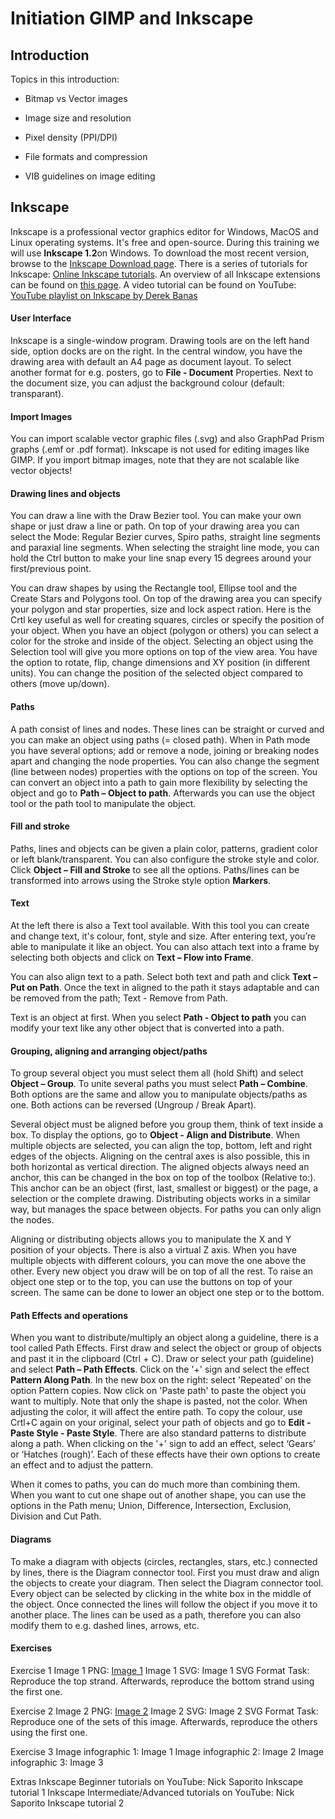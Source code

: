 <!--

author:   name last_name
email:    training@vib.de
version:  1.0.0
language: en
narrator: UK English Female

icon:     https://vib.be/sites/vib.sites.vib.be/files/logo_VIB_noTagline.svg

comment:  This document shall provide an entire compendium and course on the
          development of Open-courSes with [LiaScript](https://LiaScript.github.io).
          As the language and the systems grows, also this document will be updated.
          Feel free to fork or copy it, translations are very welcome...

script:   https://cdn.jsdelivr.net/chartist.js/latest/chartist.min.js
          https://felixhao28.github.io/JSCPP/dist/JSCPP.es5.min.js

link:     https://cdn.jsdelivr.net/chartist.js/latest/chartist.min.css
link:     https://cdnjs.cloudflare.com/ajax/libs/animate.css/4.1.1/animate.min.css
link:     https://raw.githubusercontent.com/vibbits/material-liascript/master/img/org.css
link:     https://cdnjs.cloudflare.com/ajax/libs/font-awesome/5.11.2/css/all.min.css
link:     https://fonts.googleapis.com/css2?family=Saira+Condensed:wght@300&display=swap
link:     https://fonts.googleapis.com/css2?family=Open+Sans&display=swap
link:     https://raw.githubusercontent.com/vibbits/material-liascript/master/vib-styles.css

tutor: Neuropixels
edition: 1st 

-->


# Initiation GIMP and Inkscape

## Introduction

Topics in this introduction:

- Bitmap vs Vector images

- Image size and resolution

- Pixel density (PPI/DPI)

- File formats and compression

- VIB guidelines on image editing

## Inkscape

Inkscape is a professional vector graphics editor for Windows, MacOS and Linux operating systems. It's free and open-source. During this training we will use **Inkscape 1.2**on Windows. To download the most recent version, browse to the [Inkscape Download page](https://inkscape.org/release/inkscape-1.2/). There is a series of tutorials for Inkscape: [Online Inkscape tutorials](https://inkscape.org/en/learn/tutorials/). An overview of all Inkscape extensions can be found on [this page](https://inkscape.org/en/gallery/=extension/?page=1&tags=0.91).
A video tutorial can be found on YouTube: [YouTube playlist on Inkscape by Derek Banas](https://www.youtube.com/playlist?list=PLGLfVvz_LVvTSi9bKrvGR2_DBg0Tv8Dxo)

#### User Interface

Inkscape is a single-window program. Drawing tools are on the left hand side, option docks are on the right.
In the central window, you have the drawing area with default an A4 page as document layout. To select another format for e.g. posters, go to **File - Document** Properties. Next to the document size, you can adjust the background colour (default: transparant).

#### Import Images

You can import scalable vector graphic files (.svg) and also GraphPad Prism graphs (.emf or .pdf format).
Inkscape is not used for editing images like GIMP. If you import bitmap images, note that they are not scalable like vector objects!

#### Drawing lines and objects

You can draw a line with the Draw Bezier tool. You can make your own shape or just draw a line or path. On top of your drawing area you can select the Mode: Regular Bezier curves, Spiro paths, straight line segments and paraxial line segments. When selecting the straight line mode, you can hold the Ctrl button to make your line snap every 15 degrees around your first/previous point.

You can draw shapes by using the Rectangle tool, Ellipse tool and the Create Stars and Polygons tool. On top of the drawing area you can specify your polygon and star properties, size and lock aspect ration. Here is the Crtl key useful as well for creating squares, circles or specify the position of your object. When you have an object (polygon or others) you can select a color for the stroke and inside of the object. Selecting an object using the Selection tool will give you more options on top of the view area. You have the option to rotate, flip, change dimensions and XY position (in different units). You can change the position of the selected object compared to others (move up/down).

#### Paths

A path consist of lines and nodes. These lines can be straight or curved and you can make an object using paths (= closed path). When in Path mode you have several options; add or remove a node, joining or breaking nodes apart and changing the node properties. You can also change the segment (line between nodes) properties with the options on top of the screen. You can convert an object into a path to gain more flexibility by selecting the object and go to **Path – Object to path**. Afterwards you can use the object tool or the path tool to manipulate the object.

#### Fill and stroke

Paths, lines and objects can be given a plain color, patterns, gradient color or left blank/transparent. You can also configure the stroke style and color. Click **Object – Fill and Stroke** to see all the options. Paths/lines can be transformed into arrows using the Stroke style option **Markers**.

#### Text

At the left there is also a Text tool available. With this tool you can create and change text, it's colour, font, style and size. After entering text, you’re able to manipulate it like an object. You can also attach text into a frame by selecting both objects and click on **Text – Flow into Frame**.

You can also align text to a path. Select both text and path and click **Text – Put on Path**. Once the text in aligned to the path it stays adaptable and can be removed from the path; Text - Remove from Path.

Text is an object at first. When you select **Path - Object to path** you can modify your text like any other object that is converted into a path.

#### Grouping, aligning and arranging object/paths

To group several object you must select them all (hold Shift) and select **Object – Group**. To unite several paths you must select **Path – Combine**. Both options are the same and allow you to manipulate objects/paths as one. Both actions can be reversed (Ungroup / Break Apart).

Several object must be aligned before you group them, think of text inside a box. To display the options, go to **Object - Align and Distribute**. When multiple objects are selected, you can align the top, bottom, left and right edges of the objects. Aligning on the central axes is also possible, this in both horizontal as vertical direction. The aligned objects always need an anchor, this can be changed in the box on top of the toolbox (Relative to:). This anchor can be an object (first, last, smallest or biggest) or the page, a selection or the complete drawing. Distributing objects works in a similar way, but manages the space between objects. For paths you can only align the nodes.

Aligning or distributing objects allows you to manipulate the X and Y position of your objects. There is also a virtual Z axis. When you have multiple objects with different colours, you can move the one above the other. Every new object you draw will be on top of all the rest. To raise an object one step or to the top, you can use the buttons on top of your screen. The same can be done to lower an object one step or to the bottom.

#### Path Effects and operations

When you want to distribute/multiply an object along a guideline, there is a tool called Path Effects. First draw and select the object or group of objects and past it in the clipboard (Ctrl + C). Draw or select your path (guideline) and select **Path – Path Effects**. Click on the '+' sign and select the effect **Pattern Along Path**. In the new box on the right: select 'Repeated' on the option Pattern copies. Now click on 'Paste path' to paste the object you want to multiply. Note that only the shape is pasted, not the color. When adjusting the color, it will affect the entire path. To copy the colour, use Crtl+C again on your original, select your path of objects and go to **Edit - Paste Style - Paste Style**. There are also standard patterns to distribute along a path. When clicking on the '+' sign to add an effect, select ‘Gears’ or ‘Hatches (rough)’. Each of these effects have their own options to create an effect and to adjust the pattern.

When it comes to paths, you can do much more than combining them. When you want to cut one shape out of another shape, you can use the options in the Path menu; Union, Difference, Intersection, Exclusion, Division and Cut Path.

#### Diagrams

To make a diagram with objects (circles, rectangles, stars, etc.) connected by lines, there is the Diagram connector tool. First you must draw and align the objects to create your diagram. Then select the Diagram connector tool. Every object can be selected by clicking in the white box in the middle of the object. Once connected the lines will follow the object if you move it to another place. The lines can be used as a path, therefore you can also modify them to e.g. dashed lines, arrows, etc.

#### Exercises

Exercise 1
Image 1 PNG: [Image 1](../data/Inkscape1.png)
Image 1 SVG: Image 1 SVG Format
Task: Reproduce the top strand. Afterwards, reproduce the bottom strand using the first one.

Exercise 2
Image 2 PNG: [Image 2](../data/Inkscape2.png)
Image 2 SVG: Image 2 SVG Format
Task: Reproduce one of the sets of this image. Afterwards, reproduce the others using the first one.

Exercise 3
Image infographic 1: Image 1
Image infographic 2: Image 2
Image infographic 3: Image 3

Extras
Inkscape Beginner tutorials on YouTube: Nick Saporito Inkscape tutorial 1
Inkscape Intermediate/Advanced tutorials on YouTube: Nick Saporito Inkscape tutorial 2